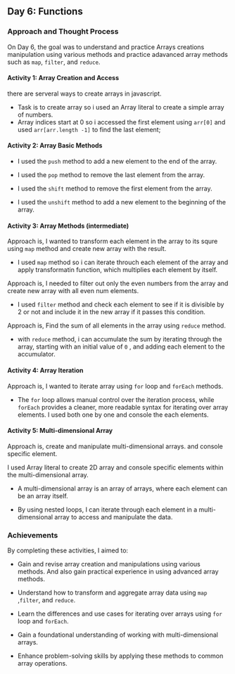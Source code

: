 ## Day 6: Functions

### Approach and Thought Process

On Day 6, the goal was to understand and practice Arrays creations manipulation using various methods and practice adavanced array methods such as `map`, `filter`, and `reduce`.

#### Activity 1: Array Creation and Access
there are serveral ways to create arrays in javascript.
 * Task is to create array so i used an Array literal to create a simple array of numbers.
 * Array indices start at 0 so i accessed the first element using `arr[0]` and used  `arr[arr.length -1]` to find  the last element;
#### Activity 2: Array Basic Methods
* I used the `push` method to add a new element to the end of the array.

* I used the `pop` method to remove the last element from the array.

* I used the `shift` method to remove the first element from the array.

* I used the `unshift` method to add a new element to the beginning of the array.
#### Activity 3: Array Methods (intermediate)
Approach is, I wanted to transform each element in the array to its squre using `map` method and create new array with the result.

* I used `map` method so i can iterate throuch each element of the array and apply transformatin function, which multiplies each element by itself.

Approach is, I needed to filter out only the even numbers from the array and create new array with all even num elements.

* I used `filter` method and check each element to see if it is divisible by 2 or not and include it in the new array if it passes this condition.

Approach is, Find the sum of all elements in the array using `reduce` method.

* with `reduce` method, i can accumulate the sum by iterating through the array, starting with an initial value of `0` , and adding each element to the accumulator.

#### Activity 4: Array Iteration
Approach is, I wanted to iterate array using `for` loop and `forEach` methods.

* The `for` loop allows manual control over the iteration process, while `forEach` provides a cleaner, more readable syntax for iterating over array elements. I used both one by one and console the each elements.
#### Activity 5: Multi-dimensional Array
Approach is, create and manipulate multi-dimensional arrays. and console specific element.

I used Array literal to create 2D array and console specific elements within the multi-dimensional array.

* A multi-dimensional array is an array of arrays, where each element can be an array itself.

* By using nested loops, I can iterate through each element in a multi-dimensional array to access and manipulate the data. 

### Achievements 
By completing these activities, I aimed to:

* Gain and revise array creation and manipulations using various methods. And also gain practical experience in using advanced array methods.

* Understand how to transform and aggregate array data using `map` ,`filter`, and `reduce`.

* Learn the differences and use cases for iterating over arrays using `for` loop and `forEach`.

* Gain a foundational understanding of working with multi-dimensional arrays.

* Enhance problem-solving skills by applying these methods to common array operations.
